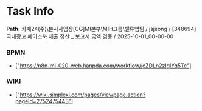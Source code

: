 # Task Info

**Path:** 카페24(주)\본사사업장\[CG]MI본부\MIH그룹\밸류업팀 / jsjeong / [348694] 국내광고 페이스북 매출 정산 _ 보고서 금액 검증 / 2025-10-01_00-00-00

### BPMN
- ["https://n8n-mi-020-web.hanpda.com/workflow/jcZDLn2zIgIYq5Te"]

### WIKI
- ["https://wiki.simplexi.com/pages/viewpage.action?pageId=2752475443"]

